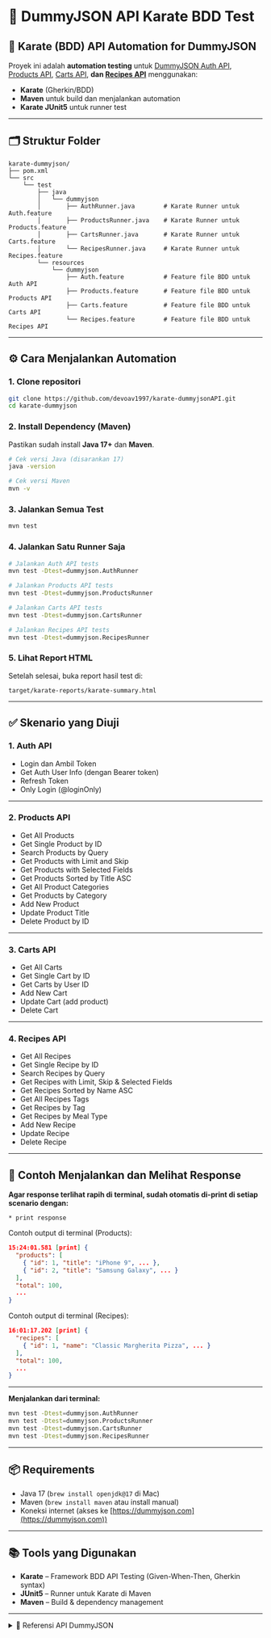 # 🧪 DummyJSON API Karate BDD Test

## 🚀 Karate (BDD) API Automation for DummyJSON

Proyek ini adalah **automation testing** untuk [DummyJSON Auth API](https://dummyjson.com/docs/auth), [Products API](https://dummyjson.com/docs/products), [Carts API](https://dummyjson.com/docs/carts), **dan [Recipes API](https://dummyjson.com/docs/recipes)** menggunakan:

* **Karate** (Gherkin/BDD)
* **Maven** untuk build dan menjalankan automation
* **Karate JUnit5** untuk runner test

---

## 🗂️ Struktur Folder

```
karate-dummyjson/
├── pom.xml
└── src
    └── test
        ├── java
        │   └── dummyjson
        │       ├── AuthRunner.java        # Karate Runner untuk Auth.feature
        │       ├── ProductsRunner.java    # Karate Runner untuk Products.feature
        │       ├── CartsRunner.java       # Karate Runner untuk Carts.feature
        │       └── RecipesRunner.java     # Karate Runner untuk Recipes.feature
        └── resources
            └── dummyjson
                ├── Auth.feature           # Feature file BDD untuk Auth API
                ├── Products.feature       # Feature file BDD untuk Products API
                ├── Carts.feature          # Feature file BDD untuk Carts API
                └── Recipes.feature        # Feature file BDD untuk Recipes API
```

---

## ⚙️ Cara Menjalankan Automation

### 1. **Clone repositori**

```bash
git clone https://github.com/devoav1997/karate-dummyjsonAPI.git
cd karate-dummyjson
```

### 2. **Install Dependency (Maven)**

Pastikan sudah install **Java 17+** dan **Maven**.

```bash
# Cek versi Java (disarankan 17)
java -version

# Cek versi Maven
mvn -v
```

### 3. **Jalankan Semua Test**

```bash
mvn test
```

### 4. **Jalankan Satu Runner Saja**

```bash
# Jalankan Auth API tests
mvn test -Dtest=dummyjson.AuthRunner

# Jalankan Products API tests
mvn test -Dtest=dummyjson.ProductsRunner

# Jalankan Carts API tests
mvn test -Dtest=dummyjson.CartsRunner

# Jalankan Recipes API tests
mvn test -Dtest=dummyjson.RecipesRunner
```

### 5. **Lihat Report HTML**

Setelah selesai, buka report hasil test di:

```
target/karate-reports/karate-summary.html
```

---

## ✅ Skenario yang Diuji

### 1. **Auth API**

* Login dan Ambil Token
* Get Auth User Info (dengan Bearer token)
* Refresh Token
* Only Login (@loginOnly)

---

### 2. **Products API**

* Get All Products
* Get Single Product by ID
* Search Products by Query
* Get Products with Limit and Skip
* Get Products with Selected Fields
* Get Products Sorted by Title ASC
* Get All Product Categories
* Get Products by Category
* Add New Product
* Update Product Title
* Delete Product by ID

---

### 3. **Carts API**

* Get All Carts
* Get Single Cart by ID
* Get Carts by User ID
* Add New Cart
* Update Cart (add product)
* Delete Cart

---

### 4. **Recipes API**

* Get All Recipes
* Get Single Recipe by ID
* Search Recipes by Query
* Get Recipes with Limit, Skip & Selected Fields
* Get Recipes Sorted by Name ASC
* Get All Recipes Tags
* Get Recipes by Tag
* Get Recipes by Meal Type
* Add New Recipe
* Update Recipe
* Delete Recipe

---

## 📝 Contoh Menjalankan dan Melihat Response

**Agar response terlihat rapih di terminal, sudah otomatis di-print di setiap scenario dengan:**

```gherkin
* print response
```

Contoh output di terminal (Products):

```json
15:24:01.581 [print] {
  "products": [
    { "id": 1, "title": "iPhone 9", ... },
    { "id": 2, "title": "Samsung Galaxy", ... }
  ],
  "total": 100,
  ...
}
```

Contoh output di terminal (Recipes):

```json
16:01:17.202 [print] {
  "recipes": [
    { "id": 1, "name": "Classic Margherita Pizza", ... }
  ],
  "total": 100,
  ...
}
```

---

**Menjalankan dari terminal:**

```bash
mvn test -Dtest=dummyjson.AuthRunner
mvn test -Dtest=dummyjson.ProductsRunner
mvn test -Dtest=dummyjson.CartsRunner
mvn test -Dtest=dummyjson.RecipesRunner
```

---

## 📦 Requirements

* Java 17 (`brew install openjdk@17` di Mac)
* Maven (`brew install maven` atau install manual)
* Koneksi internet (akses ke [https://dummyjson.com](https://dummyjson.com))

---

## 📚 Tools yang Digunakan

* **Karate** – Framework BDD API Testing (Given-When-Then, Gherkin syntax)
* **JUnit5** – Runner untuk Karate di Maven
* **Maven** – Build & dependency management

---

<details>
<summary>🔗 Referensi API DummyJSON</summary>

* [Auth API Docs](https://dummyjson.com/docs/auth)
* [Products API Docs](https://dummyjson.com/docs/products)
* [Carts API Docs](https://dummyjson.com/docs/carts)
* [Recipes API Docs](https://dummyjson.com/docs/recipes)

</details>



